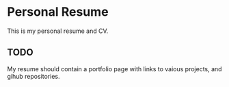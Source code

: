 # Personal Resume 
This is my personal resume and CV.

## TODO
My resume should contain a portfolio page with links to vaious projects, and gihub repositories.

